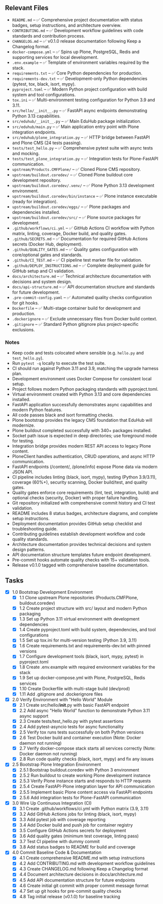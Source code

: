 ## Relevant Files

- `README.md` – ✅ Comprehensive project documentation with status badges, setup instructions, and architecture overview.
- `CONTRIBUTING.md` – ✅ Development workflow guidelines with code standards and contribution process.
- `CHANGELOG.md` – ✅ v0.1.0 release documentation following Keep a Changelog format.
- `docker-compose.yml` – ✅ Spins up Plone, PostgreSQL, Redis and supporting services for local development.
- `.env.example` – ✅ Template of environment variables required by the stack.
- `requirements.txt` – ✅ Core Python dependencies for production.
- `requirements-dev.txt` – ✅ Development-only Python dependencies (pytest, tox, black, isort, mypy).
- `pyproject.toml` – ✅ Modern Python project configuration with build system and tool configurations.
- `tox.ini` – ✅ Multi-environment testing configuration for Python 3.9 and 3.11.
- `src/hello/__init__.py` – ✅ FastAPI async endpoints demonstrating Python 3.13 capabilities.
- `src/eduhub/__init__.py` – ✅ Main EduHub package initialization.
- `src/eduhub/main.py` – ✅ Main application entry point with Plone integration endpoints.
- `src/eduhub/plone_integration.py` – ✅ HTTP bridge between FastAPI and Plone CMS (24 tests passing).
- `tests/test_hello.py` – ✅ Comprehensive pytest suite with async tests and mocking.
- `tests/test_plone_integration.py` – ✅ Integration tests for Plone-FastAPI communication.
- `upstream/Products.CMFPlone/` – ✅ Cloned Plone CMS repository.
- `upstream/buildout.coredev/` – ✅ Cloned Plone buildout core development repository.
- `upstream/buildout.coredev/.venv/` – ✅ Plone Python 3.13 development environment.
- `upstream/buildout.coredev/bin/instance` – ✅ Plone instance executable (ready for integration).
- `upstream/buildout.coredev/eggs/` – ✅ Plone packages and dependencies installed.
- `upstream/buildout.coredev/src/` – ✅ Plone source packages for development.
- `.github/workflows/ci.yml` – ✅ GitHub Actions CI workflow with Python matrix, linting, coverage, Docker build, and quality gates.
- `.github/SECRETS.md` – ✅ Documentation for required GitHub Actions secrets (Docker Hub, deployment).
- `.github/QUALITY_GATES.md` – ✅ Quality gates configuration with core/optional gates and standards.
- `.github/CI_TEST.md` – ✅ CI pipeline test marker file for validation.
- `.github/DEPLOY_INSTRUCTIONS.md` – ✅ Complete deployment guide for GitHub setup and CI validation.
- `docs/architecture.md` – ✅ Technical architecture documentation with decisions and system design.
- `docs/api-structure.md` – ✅ API documentation structure and standards for future development.
- `.pre-commit-config.yaml` – ✅ Automated quality checks configuration for git hooks.
- `Dockerfile` – ✅ Multi-stage container build for development and production.
- `.dockerignore` – ✅ Exclude unnecessary files from Docker build context.
- `.gitignore` – ✅ Standard Python gitignore plus project-specific exclusions.

### Notes

- Keep code and tests colocated where sensible (e.g. `hello.py` and `test_hello.py`).
- Run `pytest -q` locally to execute the test suite.
- CI should run against Python 3.11 and 3.9, matching the upgrade harness plan.
- Development environment uses Docker Compose for consistent local setup.
- Project follows modern Python packaging standards with pyproject.toml.
- Virtual environment created with Python 3.13 and core dependencies installed.
- FastAPI application successfully demonstrates async capabilities and modern Python features.
- All code passes black and isort formatting checks.
- Plone bootstrap provides the legacy CMS foundation that EduHub will modernize.
- Plone buildout completed successfully with 340+ packages installed.
- Socket path issue is expected in deep directories; use foreground mode for testing.
- Integration bridge provides modern REST API access to legacy Plone content.
- PloneClient handles authentication, CRUD operations, and async HTTP communication.
- FastAPI endpoints (/content/, /plone/info) expose Plone data via modern JSON API.
- CI pipeline includes linting (black, isort, mypy), testing (Python 3.9/3.11), coverage (60%+), security scanning, Docker build/test, and quality gates.
- Quality gates enforce core requirements (lint, test, integration, build) and optional checks (security, Docker) with proper failure handling.
- Git repository initialized with comprehensive commit history and CI test validation.
- README includes 8 status badges, architecture diagrams, and complete setup instructions.
- Deployment documentation provides GitHub setup checklist and troubleshooting guide.
- Contributing guidelines establish development workflow and code quality standards.
- Architecture documentation provides technical decisions and system design patterns.
- API documentation structure templates future endpoint development.
- Pre-commit hooks automate quality checks with 15+ validation tools.
- Release v0.1.0 tagged with comprehensive baseline documentation.

## Tasks

- [x] 1.0 Bootstrap Development Environment
  - [x] 1.1 Clone upstream Plone repositories (Products.CMFPlone, buildout.coredev)
  - [x] 1.2 Create project structure with src/ layout and modern Python packaging
  - [x] 1.3 Set up Python 3.11 virtual environment with development dependencies
  - [x] 1.4 Create pyproject.toml with build system, dependencies, and tool configurations
  - [x] 1.5 Set up tox.ini for multi-version testing (Python 3.9, 3.11)
  - [x] 1.6 Create requirements.txt and requirements-dev.txt with pinned versions
  - [x] 1.7 Configure development tools (black, isort, mypy, pytest) in pyproject.toml
  - [x] 1.8 Create .env.example with required environment variables for the stack
  - [x] 1.9 Set up docker-compose.yml with Plone, PostgreSQL, Redis services
  - [x] 1.10 Create Dockerfile with multi-stage build (dev/prod)
  - [x] 1.11 Add .gitignore and .dockerignore files

- [x] 2.0 Verify Environment with "Hello World" Module
  - [x] 2.1 Create src/hello/__init__.py with basic FastAPI endpoint
  - [x] 2.2 Add async "Hello World" function to demonstrate Python 3.11 async support
  - [x] 2.3 Create tests/test_hello.py with pytest assertions
  - [x] 2.4 Add pytest-asyncio tests for async functionality
  - [x] 2.5 Verify tox runs tests successfully on both Python versions
  - [x] 2.6 Test Docker build and container execution (Note: Docker daemon not running)
  - [x] 2.7 Verify docker-compose stack starts all services correctly (Note: Docker daemon not running)
  - [x] 2.8 Run code quality checks (black, isort, mypy) and fix any issues

- [x] 2.5 Bootstrap Plone Integration Environment
  - [x] 2.5.1 Bootstrap buildout.coredev with Python 3 environment
  - [x] 2.5.2 Run buildout to create working Plone development instance
  - [x] 2.5.3 Verify Plone instance starts and responds to HTTP requests
  - [x] 2.5.4 Create FastAPI-Plone integration layer for API communication
  - [x] 2.5.5 Implement basic Plone content access via FastAPI endpoints
  - [x] 2.5.6 Add integration tests for Plone-FastAPI communication

- [x] 3.0 Wire Up Continuous Integration (CI)
  - [x] 3.1 Create .github/workflows/ci.yml with Python matrix (3.9, 3.11)
  - [x] 3.2 Add GitHub Actions jobs for linting (black, isort, mypy)
  - [x] 3.3 Add pytest job with coverage reporting
  - [x] 3.4 Add Docker build and push job for container registry
  - [x] 3.5 Configure GitHub Actions secrets for deployment
  - [x] 3.6 Add quality gates (minimum test coverage, linting pass)
  - [x] 3.7 Test CI pipeline with dummy commit
  - [x] 3.8 Add status badges to README for build and coverage

- [x] 4.0 Commit Baseline Code & Documentation
  - [x] 4.1 Create comprehensive README.md with setup instructions
  - [x] 4.2 Add CONTRIBUTING.md with development workflow guidelines
  - [x] 4.3 Create CHANGELOG.md following Keep a Changelog format
  - [x] 4.4 Document architecture decisions in docs/architecture.md
  - [x] 4.5 Add API documentation structure for future endpoints
  - [x] 4.6 Create initial git commit with proper commit message format
  - [x] 4.7 Set up git hooks for pre-commit quality checks
  - [x] 4.8 Tag initial release (v0.1.0) for baseline tracking